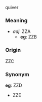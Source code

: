 quiver
### Meaning
+ _adj_: ZZA
    + __eg__: ZZB

### Origin

ZZC

### Synonym

__eg__: ZZD

+ ZZE


